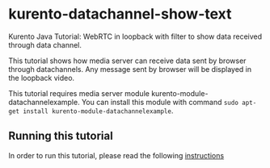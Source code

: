 kurento-datachannel-show-text
=============================

Kurento Java Tutorial: WebRTC in loopback with filter to show data received
through data channel.

This tutorial shows how media server can receive data sent by browser through
datachannels. Any message sent by browser will be displayed  in the loopback
video.

This tutorial requires media server module kurento-module-datachannelexample. You can
install this module with command `sudo apt-get install kurento-module-datachannelexample`.

Running this tutorial
---------------------

In order to run this tutorial, please read the following [instructions](https://kurento.openvidu.io/docs/current/tutorials/java/tutorial-datachannel-show-text.html)

